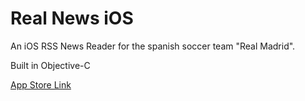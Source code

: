 # Real News iOS

An iOS RSS News Reader for the spanish soccer team "Real Madrid".

Built in Objective-C

[App Store Link](https://itunes.apple.com/ec/app/madrid-news/id711014720?mt=8)
